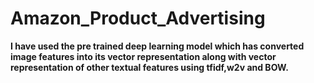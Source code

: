 # Amazon_Product_Advertising
**I have used the pre trained deep learning model which has converted image features into its vector representation along with vector representation of other textual features using tfidf,w2v and BOW.**
